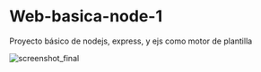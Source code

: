 # Web-basica-node-1
Proyecto básico de nodejs, express, y ejs como motor de plantilla

![screenshot_final](https://user-images.githubusercontent.com/41482092/96685233-706ea200-1342-11eb-8263-436417ed95d2.png)

